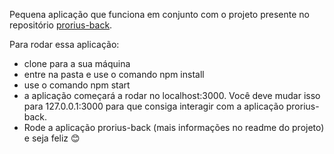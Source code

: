 Pequena aplicação que funciona em conjunto com o projeto presente no repositório [prorius-back](https://github.com/PauloViOS/prorius-back).

Para rodar essa aplicação:

- clone para a sua máquina
- entre na pasta e use o comando npm install
- use o comando npm start
- a aplicação começará a rodar no localhost:3000. Você deve mudar isso para 127.0.0.1:3000 para que consiga interagir com a aplicação prorius-back.
- Rode a aplicação prorius-back (mais informações no readme do projeto) e seja feliz 😊
